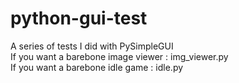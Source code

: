 # python-gui-test
 A series of tests I did with PySimpleGUI\
 If you want a barebone image viewer : img_viewer.py\
 If you want a barebone idle game : idle.py